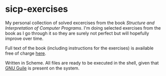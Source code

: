 sicp-exercises
==============

My personal collection of solved excercises from the book _Structure and Interpretation of Computer Programs_. I'm doing selected exercises from the book as I go through it so they are surely not perfect but will hopefully improve over time.

Full text of the book (including instructions for the exercises) is available free of charge [here](http://mitpress.mit.edu/sicp/full-text/book/book.html).

Written in Scheme. All files are ready to be executed in the shell, given that [GNU Guile](http://www.gnu.org/software/guile) is present on the system.
